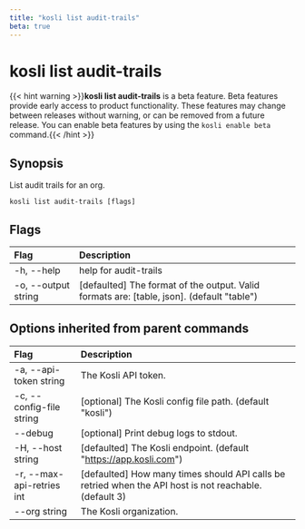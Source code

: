 ```yaml
---
title: "kosli list audit-trails"
beta: true
---
```


# kosli list audit-trails

{{< hint warning >}}**kosli list audit-trails** is a beta feature. 
Beta features provide early access to product functionality. These features may change between releases without warning, or can be removed from a future release.
You can enable beta features by using the `kosli enable beta` command.{{< /hint >}}
## Synopsis

List audit trails for an org.

```shell
kosli list audit-trails [flags]
```

## Flags
| Flag | Description |
| :--- | :--- |
|    -h, --help  |  help for audit-trails  |
|    -o, --output string  |  [defaulted] The format of the output. Valid formats are: [table, json]. (default "table")  |


## Options inherited from parent commands
| Flag | Description |
| :--- | :--- |
|    -a, --api-token string  |  The Kosli API token.  |
|    -c, --config-file string  |  [optional] The Kosli config file path. (default "kosli")  |
|        --debug  |  [optional] Print debug logs to stdout.  |
|    -H, --host string  |  [defaulted] The Kosli endpoint. (default "https://app.kosli.com")  |
|    -r, --max-api-retries int  |  [defaulted] How many times should API calls be retried when the API host is not reachable. (default 3)  |
|        --org string  |  The Kosli organization.  |


